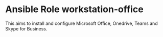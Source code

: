 # Ansible Role workstation-office

This aims to install and configure Microsoft Office, Onedrive, Teams and Skype for Business.